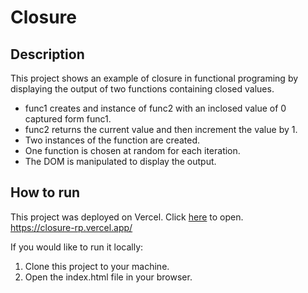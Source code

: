 # Closure
## Description
This project shows an example of closure in functional programing by displaying the output of two functions containing closed values. 
- func1 creates and instance of func2 with an inclosed value of 0 captured form func1.
- func2 returns the current value and then increment the value by 1.
- Two instances of the function are created.
- One function is chosen at random for each iteration.
- The DOM is manipulated to display the output.
## How to run
This project was deployed on Vercel. Click <a href="https://closure-rp.vercel.app/" target="_blank">here</a> to open.  
https://closure-rp.vercel.app/

If you would like to run it locally:
1. Clone this project to your machine.
2. Open the index.html file in your browser.


